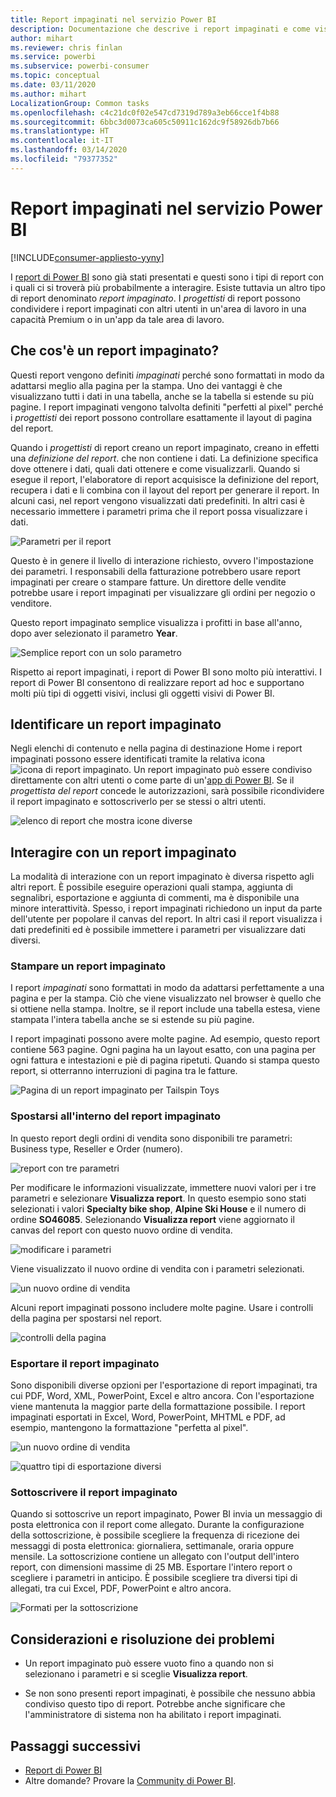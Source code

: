 ```yaml
---
title: Report impaginati nel servizio Power BI
description: Documentazione che descrive i report impaginati e come visualizzarli nel servizio Power BI
author: mihart
ms.reviewer: chris finlan
ms.service: powerbi
ms.subservice: powerbi-consumer
ms.topic: conceptual
ms.date: 03/11/2020
ms.author: mihart
LocalizationGroup: Common tasks
ms.openlocfilehash: c4c21dc0f02e547cd7319d789a3eb66cce1f4b88
ms.sourcegitcommit: 6bbc3d0073ca605c50911c162dc9f58926db7b66
ms.translationtype: HT
ms.contentlocale: it-IT
ms.lasthandoff: 03/14/2020
ms.locfileid: "79377352"
---
```

# <a name="paginated-reports-in-the-power-bi-service"></a>Report impaginati nel servizio Power BI

[!INCLUDE[consumer-appliesto-yyny](../includes/consumer-appliesto-yyny.md)]

I [report di Power BI](end-user-reports.md) sono già stati presentati e questi sono i tipi di report con i quali ci si troverà più probabilmente a interagire. Esiste tuttavia un altro tipo di report denominato *report impaginato*. I *progettisti* di report possono condividere i report impaginati con altri utenti in un'area di lavoro in una capacità Premium o in un'app da tale area di lavoro. 

## <a name="what-is-a-paginated-report"></a>Che cos'è un report impaginato?

Questi report vengono definiti *impaginati* perché sono formattati in modo da adattarsi meglio alla pagina per la stampa. Uno dei vantaggi è che visualizzano tutti i dati in una tabella, anche se la tabella si estende su più pagine. I report impaginati vengono talvolta definiti "perfetti al pixel" perché i *progettisti* dei report possono controllare esattamente il layout di pagina del report.

Quando i *progettisti* di report creano un report impaginato, creano in effetti una *definizione del report*. che non contiene i dati. La definizione specifica dove ottenere i dati, quali dati ottenere e come visualizzarli. Quando si esegue il report, l'elaboratore di report acquisisce la definizione del report, recupera i dati e li combina con il layout del report per generare il report. In alcuni casi, nel report vengono visualizzati dati predefiniti. In altri casi è necessario immettere i parametri prima che il report possa visualizzare i dati. 

   ![Parametri per il report](./media/end-user-paginated-report/power-bi-report-parameters.png)

Questo è in genere il livello di interazione richiesto, ovvero l'impostazione dei parametri. I responsabili della fatturazione potrebbero usare report impaginati per creare o stampare fatture. Un direttore delle vendite potrebbe usare i report impaginati per visualizzare gli ordini per negozio o venditore. 

Questo report impaginato semplice visualizza i profitti in base all'anno, dopo aver selezionato il parametro **Year**. 

![Semplice report con un solo parametro](./media/end-user-paginated-report/power-bi-report-simple.png)

Rispetto ai report impaginati, i report di Power BI sono molto più interattivi. I report di Power BI consentono di realizzare report ad hoc e supportano molti più tipi di oggetti visivi, inclusi gli oggetti visivi di Power BI.

## <a name="identify-a-paginated-report"></a>Identificare un report impaginato

Negli elenchi di contenuto e nella pagina di destinazione Home i report impaginati possono essere identificati tramite la relativa icona ![icona di report impaginato](media/end-user-paginated-report/power-bi-report-icon.png).  Un report impaginato può essere condiviso direttamente con altri utenti o come parte di un'[app di Power BI](end-user-apps.md). Se il *progettista del report* concede le autorizzazioni, sarà possibile ricondividere il report impaginato e sottoscriverlo per se stessi o altri utenti.

![elenco di report che mostra icone diverse](./media/end-user-paginated-report/power-bi-report-list.png)

## <a name="interact-with-a-paginated-report"></a>Interagire con un report impaginato

La modalità di interazione con un report impaginato è diversa rispetto agli altri report. È possibile eseguire operazioni quali stampa, aggiunta di segnalibri, esportazione e aggiunta di commenti, ma è disponibile una minore interattività. Spesso, i report impaginati richiedono un input da parte dell'utente per popolare il canvas del report.  In altri casi il report visualizza i dati predefiniti ed è possibile immettere i parametri per visualizzare dati diversi.

### <a name="print-a-paginated-report"></a>Stampare un report impaginato

I report *impaginati* sono formattati in modo da adattarsi perfettamente a una pagina e per la stampa. Ciò che viene visualizzato nel browser è quello che si ottiene nella stampa. Inoltre, se il report include una tabella estesa, viene stampata l'intera tabella anche se si estende su più pagine. 

I report impaginati possono avere molte pagine. Ad esempio, questo report contiene 563 pagine. Ogni pagina ha un layout esatto, con una pagina per ogni fattura e intestazioni e piè di pagina ripetuti. Quando si stampa questo report, si otterranno interruzioni di pagina tra le fatture.

   ![Pagina di un report impaginato per Tailspin Toys](./media/end-user-paginated-report/power-bi-paginated-500.png)


### <a name="navigate-the-paginated-report"></a>Spostarsi all'interno del report impaginato

In questo report degli ordini di vendita sono disponibili tre parametri: Business type, Reseller e Order (numero). 

![report con tre parametri](./media/end-user-paginated-report/power-bi-parameter.png)

Per modificare le informazioni visualizzate, immettere nuovi valori per i tre parametri e selezionare **Visualizza report**. In questo esempio sono stati selezionati i valori **Specialty bike shop**, **Alpine Ski House** e il numero di ordine **SO46085**. Selezionando **Visualizza report** viene aggiornato il canvas del report con questo nuovo ordine di vendita.

![modificare i parametri](./media/end-user-paginated-report/power-bi-order.png)

Viene visualizzato il nuovo ordine di vendita con i parametri selezionati. 

![un nuovo ordine di vendita](./media/end-user-paginated-report/power-bi-new-order.png)

Alcuni report impaginati possono includere molte pagine.  Usare i controlli della pagina per spostarsi nel report. 

![controlli della pagina](./media/end-user-paginated-report/power-bi-page.png)

### <a name="export-the-paginated-report"></a>Esportare il report impaginato
Sono disponibili diverse opzioni per l'esportazione di report impaginati, tra cui PDF, Word, XML, PowerPoint, Excel e altro ancora. Con l'esportazione viene mantenuta la maggior parte della formattazione possibile. I report impaginati esportati in Excel, Word, PowerPoint, MHTML e PDF, ad esempio, mantengono la formattazione "perfetta al pixel". 

![un nuovo ordine di vendita](./media/end-user-paginated-report/power-bi-exporting.png)

![quattro tipi di esportazione diversi](./media/end-user-paginated-report/power-bi-four.png)

### <a name="subscribe-to-the-paginated-report"></a>Sottoscrivere il report impaginato
Quando si sottoscrive un report impaginato, Power BI invia un messaggio di posta elettronica con il report come allegato. Durante la configurazione della sottoscrizione, è possibile scegliere la frequenza di ricezione dei messaggi di posta elettronica: giornaliera, settimanale, oraria oppure mensile. La sottoscrizione contiene un allegato con l'output dell'intero report, con dimensioni massime di 25 MB. Esportare l'intero report o scegliere i parametri in anticipo. È possibile scegliere tra diversi tipi di allegati, tra cui Excel, PDF, PowerPoint e altro ancora.  

![Formati per la sottoscrizione](./media/end-user-paginated-report/power-bi-export-list.png)

## <a name="considerations-and-troubleshooting"></a>Considerazioni e risoluzione dei problemi

- Un report impaginato può essere vuoto fino a quando non si selezionano i parametri e si sceglie **Visualizza report**.

- Se non sono presenti report impaginati, è possibile che nessuno abbia condiviso questo tipo di report. Potrebbe anche significare che l'amministratore di sistema non ha abilitato i report impaginati. 

 

## <a name="next-steps"></a>Passaggi successivi
- [Report di Power BI](end-user-reports.md)
- Altre domande? Provare la [Community di Power BI](https://community.powerbi.com/).

